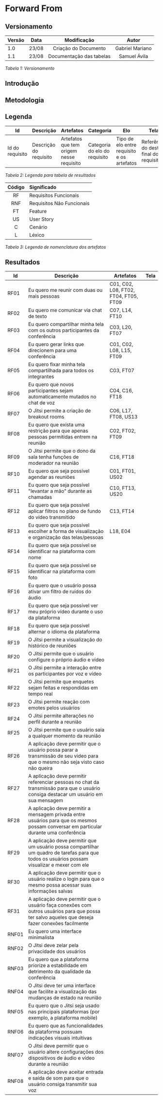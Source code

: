 # Forward From

## Versionamento

| Versão | Data  |       Modificação        |      Autor      |
| ------ | ----- | :----------------------: | :-------------: |
| 1.0    | 23/08 |   Criação do Documento   | Gabriel Mariano |
| 1.1    | 23/08 | Documentação das tabelas |  Samuel Ávila   |

_Tabela 1: Versionamento_

## Introdução

## Metodologia

## Legenda

| Id              | Descrição              | Artefatos                                | Categoria                     | Elo                                        | Tela                                     |
| --------------- | ---------------------- | ---------------------------------------- | ----------------------------- | ------------------------------------------ | ---------------------------------------- |
| Id do requisito | Descrição do requisito | Artefatos que tem origem nesse requisito | Categoria do elo do requisito | Tipo de elo entre requisito e os artefatos | Referência do destino final do requisito |

_Tabela 2: Legenda para tabela de resultados_

| Código | Significado               |
| :----: | :------------------------ |
|   RF   | Requisitos Funcionais     |
|  RNF   | Requisitos Não Funcionais |
|   FT   | Feature                   |
|   US   | User Story                |
|   C    | Cenário                   |
|   L    | Léxico                    |

_Tabela 3: Legenda de nomenclatura dos artefatos_

## Resultados

| Id    | Descrição                                                                                                                                       | Artefatos                             | Tela |
| ----- | ----------------------------------------------------------------------------------------------------------------------------------------------- | ------------------------------------- | ---- |
| RF01  | Eu quero me reunir com duas ou mais pessoas                                                                                                     | C01, C02, L08, FT02, FT04, FT05, FT09 |      |
| RF02  | Eu quero me comunicar via chat de texto                                                                                                         | C07, L14, FT10                        |      |
| RF03  | Eu quero compartilhar minha tela com os outros participantes da conferência                                                                     | C03, L20, FT07                        |      |
| RF04  | Eu quero gerar links que direcionem para uma conferência                                                                                        | C01, C02, L08, L15, FT09              |      |
| RF05  | Eu quero fixar minha tela compartilhada para todos os integrantes                                                                               | C03, FT07                             |      |
| RF06  | Eu quero que novos participantes sejam automaticamente mutados no chat de voz                                                                   | C04, C16, FT18                        |      |
| RF07  | O Jitsi permite a criação de breakout rooms                                                                                                     | C06, L17, FT08, US13                  |      |
| RF08  | Eu quero que exista uma restrição para que apenas pessoas permitidas entrem na reunião                                                          | C02, FT02, FT09                       |      |
| RF09  | O Jitsi permite que o dono da sala tenha funções de moderador na reunião                                                                        | C16, FT18                             |      |
| RF10  | Eu quero que seja possível agendar as reuniões                                                                                                  | C01, FT01, US02                       |      |
| RF11  | Eu quero que seja possível "levantar a mão" durante as chamadas                                                                                 | C10, FT13, US20                       |      |
| RF12  | Eu quero que seja possível aplicar filtros no plano de fundo do vídeo transmitido                                                               | C13, FT14                             |      |
| RF13  | Eu quero que seja possível escolher a forma de visualização e organização das telas/pessoas                                                     | L18, E04                              |      |
| RF14  | Eu quero que seja possível se identificar na plataforma com nome                                                                                |                                       |      |
| RF15  | Eu quero que seja possível se identificar na plataforma com foto                                                                                |                                       |      |
| RF16  | Eu quero que o usuário possa ativar um filtro de ruídos do áudio                                                                                |                                       |      |
| RF17  | Eu quero que seja possível ver meu próprio vídeo durante o uso da plataforma                                                                    |                                       |      |
| RF18  | Eu quero que seja possível alternar o idioma da plataforma                                                                                      |                                       |      |
| RF19  | O Jitsi permite a visualização do histórico de reuniões                                                                                         |                                       |      |
| RF20  | O Jitsi permite que o usuário configure o próprio áudio e vídeo                                                                                 |                                       |      |
| RF21  | O Jitsi permite a interação entre os participantes por voz e vídeo                                                                              |                                       |      |
| RF22  | O Jitsi permite que enquetes sejam feitas e respondidas em tempo real                                                                           |                                       |      |
| RF23  | O Jitsi permite reação com emotes pelos usuários                                                                                                |                                       |      |
| RF24  | O Jitsi permite alterações no perfil durante a reunião                                                                                          |                                       |      |
| RF25  | O Jitsi permite que o usuário saia a qualquer momento da reunião                                                                                |                                       |      |
| RF26  | A aplicação deve permitir que o usuário possa parar a transmissão de seu video para que o mesmo não seja visto caso não queira                  |                                       |      |
| RF27  | A aplicação deve permitir referenciar pessoas no chat da transmissão para que o usuário consiga destacar um usuário em sua mensagem             |                                       |      |
| RF28  | A aplicação deve permitir a mensagem privada entre usuários para que os mesmos possam conversar em particular durante uma conferência           |                                       |      |
| RF29  | A aplicação deve permitir que um usuário possa compartilhar um quadro de tarefas para que todos os usuários possam visualizar e mexer com ele   |                                       |      |
| RF30  | A aplicação deve permitir que o usuário realize o login para que o mesmo possa acessar suas informações salvas                                  |                                       |      |
| RF31  | A aplicação deve permitir que o usuário faça conexões com outros usuários para que possa ter salvo aqueles que deseja fazer conexões facilmente |                                       |      |
| RNF01 | Eu quero uma interface minimalista                                                                                                              |                                       |      |
| RNF02 | O Jitsi deve zelar pela privacidade dos usuários                                                                                                |                                       |      |
| RNF03 | Eu quero que a plataforma priorize a estabilidade em detrimento da qualidade da conferência                                                     |                                       |      |
| RNF04 | O Jitsi deve ter uma interface que facilite a visualização das mudanças de estado na reunião                                                    |                                       |      |
| RNF05 | Eu quero que o Jitsi seja usado nas principais plataformas (por exemplo, a plataforma mobile)                                                   |                                       |      |
| RNF06 | Eu quero que as funcionalidades da plataforma possuam indicações visuais intuitivas                                                             |                                       |      |
| RNF07 | O Jitsi deve permitir que o usuário altere configurações dos dispositivos de áudio e vídeo durante a reunião                                    |                                       |      |
| RNF08 | A aplicação deve aceitar entrada e saída de som para que o usuário consiga transmitir sua voz                                                   |                                       |
